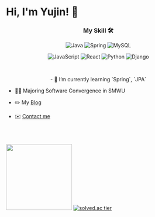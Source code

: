 # Hi, I'm Yujin! 👋

<h3 align="center"><b>My Skill 🛠</b></h3>
<p align="center">
  <img alt="Java" src="https://img.shields.io/badge/Java-007396.svg?&style=for-the-badge&logo=Java&logoColor=white"/>
  <img alt="Spring" src="https://img.shields.io/badge/Spring-6DB33F.svg?&style=for-the-badge&logo=Spring&logoColor=white"/>
  <img alt="MySQL" src="https://img.shields.io/badge/MySQL-4479A1.svg?&style=for-the-badge&logo=MySQL&logoColor=white"/>
</p>
<p align="center">
  <img alt="JavaScript" src="https://img.shields.io/badge/JavaScript-F7DF1E.svg?&style=for-the-badge&logo=JavaScript&logoColor=white"/>
  <img alt="React" src="https://img.shields.io/badge/React-61DAFB.svg?&style=for-the-badge&logo=React&logoColor=white"/>
  <img alt="Python" src="https://img.shields.io/badge/Python-3776AB?&style=for-the-badge&logo=Python&logoColor=white"/>
  <img alt="Django" src="https://img.shields.io/badge/Django-092E20?&style=for-the-badge&logo=Django&logoColor=white"/>
</p>

<br>
<p align="center">
- 🌱 I’m currently learning `Spring`, `JPA`

- 👩‍💻 Majoring Software Convergence in SMWU

- ✏️ My [Blog](https://yjcruise.tistory.com/)

- ✉️ <a href="mailto:claire9585@sookmyung.ac.kr" target="_blank">Contact me</a>
</p>
<br>
<br>

<img src="https://github-readme-stats.vercel.app/api?username=yujin113&theme=discord_old_blurple&count_private=true&show_icons=true" height="180px"> [![solved.ac tier](http://mazassumnida.wtf/api/generate_badge?boj=claire11)](https://solved.ac/claire11)
